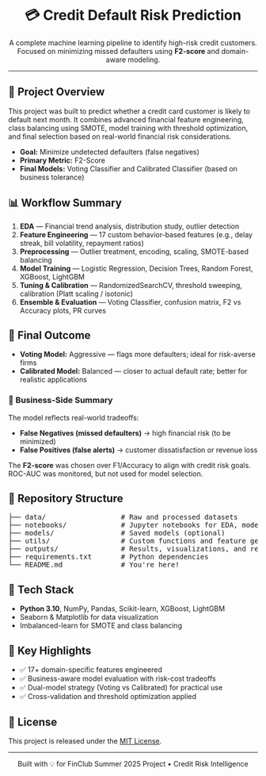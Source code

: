 <h1 align="center">💳 Credit Default Risk Prediction</h1>

<p align="center">
  A complete machine learning pipeline to identify high-risk credit customers.<br>
  Focused on minimizing missed defaulters using <b>F2-score</b> and domain-aware modeling.
</p>

<hr>

<h2>🚀 Project Overview</h2>
<p>
  This project was built to predict whether a credit card customer is likely to default next month. It combines advanced financial feature engineering, class balancing using SMOTE, model training with threshold optimization, and final selection based on real-world financial risk considerations.
</p>

<ul>
  <li><strong>Goal:</strong> Minimize undetected defaulters (false negatives)</li>
  <li><strong>Primary Metric:</strong> F2-Score</li>
  <li><strong>Final Models:</strong> Voting Classifier and Calibrated Classifier (based on business tolerance)</li>
</ul>

<h2>📊 Workflow Summary</h2>
<ol>
  <li><b>EDA</b> — Financial trend analysis, distribution study, outlier detection</li>
  <li><b>Feature Engineering</b> — 17 custom behavior-based features (e.g., delay streak, bill volatility, repayment ratios)</li>
  <li><b>Preprocessing</b> — Outlier treatment, encoding, scaling, SMOTE-based balancing</li>
  <li><b>Model Training</b> — Logistic Regression, Decision Trees, Random Forest, XGBoost, LightGBM</li>
  <li><b>Tuning & Calibration</b> — RandomizedSearchCV, threshold sweeping, calibration (Platt scaling / isotonic)</li>
  <li><b>Ensemble & Evaluation</b> — Voting Classifier, confusion matrix, F2 vs Accuracy plots, PR curves</li>
</ol>

<h2>🎯 Final Outcome</h2>
<ul>
  <li><b>Voting Model:</b> Aggressive — flags more defaulters; ideal for risk-averse firms</li>
  <li><b>Calibrated Model:</b> Balanced — closer to actual default rate; better for realistic applications</li>
</ul>

<h3>📌 Business-Side Summary</h3>
<p>
  The model reflects real-world tradeoffs:
</p>
<ul>
  <li><b>False Negatives (missed defaulters)</b> → high financial risk (to be minimized)</li>
  <li><b>False Positives (false alerts)</b> → customer dissatisfaction or revenue loss</li>
</ul>

<p>
  The <b>F2-score</b> was chosen over F1/Accuracy to align with credit risk goals. ROC-AUC was monitored, but not used for model selection.
</p>

<h2>📁 Repository Structure</h2>
<pre>
├── data/                  # Raw and processed datasets
├── notebooks/             # Jupyter notebooks for EDA, modeling, tuning
├── models/                # Saved models (optional)
├── utils/                 # Custom functions and feature generators
├── outputs/               # Results, visualizations, and reports
├── requirements.txt       # Python dependencies
└── README.md              # You're here!
</pre>

<h2>🧪 Tech Stack</h2>
<ul>
  <li><b>Python 3.10</b>, NumPy, Pandas, Scikit-learn, XGBoost, LightGBM</li>
  <li>Seaborn & Matplotlib for data visualization</li>
  <li>Imbalanced-learn for SMOTE and class balancing</li>
</ul>

<h2>📌 Key Highlights</h2>
<ul>
  <li>✅ 17+ domain-specific features engineered</li>
  <li>✅ Business-aware model evaluation with risk-cost tradeoffs</li>
  <li>✅ Dual-model strategy (Voting vs Calibrated) for practical use</li>
  <li>✅ Cross-validation and threshold optimization applied</li>
</ul>

<h2>📄 License</h2>
<p>This project is released under the <a href="https://opensource.org/licenses/MIT">MIT License</a>.</p>

<hr>
<p align="center">
  Built with 💡 for FinClub Summer 2025 Project • Credit Risk Intelligence
</p>
